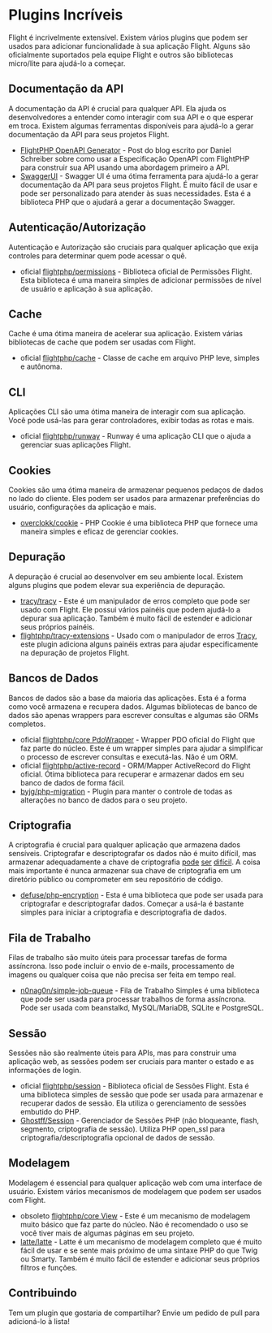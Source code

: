 # Plugins Incríveis

Flight é incrivelmente extensível. Existem vários plugins que podem ser usados para adicionar funcionalidade à sua aplicação Flight. Alguns são oficialmente suportados pela equipe Flight e outros são bibliotecas micro/lite para ajudá-lo a começar.

## Documentação da API

A documentação da API é crucial para qualquer API. Ela ajuda os desenvolvedores a entender como interagir com sua API e o que esperar em troca. Existem algumas ferramentas disponíveis para ajudá-lo a gerar documentação da API para seus projetos Flight.

- [FlightPHP OpenAPI Generator](https://dev.to/danielsc/define-generate-and-implement-an-api-first-approach-with-openapi-generator-and-flightphp-1fb3) - Post do blog escrito por Daniel Schreiber sobre como usar a Especificação OpenAPI com FlightPHP para construir sua API usando uma abordagem primeiro a API.
- [SwaggerUI](https://github.com/zircote/swagger-php) - Swagger UI é uma ótima ferramenta para ajudá-lo a gerar documentação da API para seus projetos Flight. É muito fácil de usar e pode ser personalizado para atender às suas necessidades. Esta é a biblioteca PHP que o ajudará a gerar a documentação Swagger.

## Autenticação/Autorização

Autenticação e Autorização são cruciais para qualquer aplicação que exija controles para determinar quem pode acessar o quê.

- <span class="badge bg-primary">oficial</span> [flightphp/permissions](/awesome-plugins/permissions) - Biblioteca oficial de Permissões Flight. Esta biblioteca é uma maneira simples de adicionar permissões de nível de usuário e aplicação à sua aplicação.

## Cache

Cache é uma ótima maneira de acelerar sua aplicação. Existem várias bibliotecas de cache que podem ser usadas com Flight.

- <span class="badge bg-primary">oficial</span> [flightphp/cache](/awesome-plugins/php-file-cache) - Classe de cache em arquivo PHP leve, simples e autônoma.

## CLI

Aplicações CLI são uma ótima maneira de interagir com sua aplicação. Você pode usá-las para gerar controladores, exibir todas as rotas e mais.

- <span class="badge bg-primary">oficial</span> [flightphp/runway](/awesome-plugins/runway) - Runway é uma aplicação CLI que o ajuda a gerenciar suas aplicações Flight.

## Cookies

Cookies são uma ótima maneira de armazenar pequenos pedaços de dados no lado do cliente. Eles podem ser usados para armazenar preferências do usuário, configurações da aplicação e mais.

- [overclokk/cookie](/awesome-plugins/php-cookie) - PHP Cookie é uma biblioteca PHP que fornece uma maneira simples e eficaz de gerenciar cookies.

## Depuração

A depuração é crucial ao desenvolver em seu ambiente local. Existem alguns plugins que podem elevar sua experiência de depuração.

- [tracy/tracy](/awesome-plugins/tracy) - Este é um manipulador de erros completo que pode ser usado com Flight. Ele possui vários painéis que podem ajudá-lo a depurar sua aplicação. Também é muito fácil de estender e adicionar seus próprios painéis.
- [flightphp/tracy-extensions](/awesome-plugins/tracy-extensions) - Usado com o manipulador de erros [Tracy](/awesome-plugins/tracy), este plugin adiciona alguns painéis extras para ajudar especificamente na depuração de projetos Flight.

## Bancos de Dados

Bancos de dados são a base da maioria das aplicações. Esta é a forma como você armazena e recupera dados. Algumas bibliotecas de banco de dados são apenas wrappers para escrever consultas e algumas são ORMs completos.

- <span class="badge bg-primary">oficial</span> [flightphp/core PdoWrapper](/awesome-plugins/pdo-wrapper) - Wrapper PDO oficial do Flight que faz parte do núcleo. Este é um wrapper simples para ajudar a simplificar o processo de escrever consultas e executá-las. Não é um ORM.
- <span class="badge bg-primary">oficial</span> [flightphp/active-record](/awesome-plugins/active-record) - ORM/Mapper ActiveRecord do Flight oficial. Ótima biblioteca para recuperar e armazenar dados em seu banco de dados de forma fácil.
- [byjg/php-migration](/awesome-plugins/migrations) - Plugin para manter o controle de todas as alterações no banco de dados para o seu projeto.

## Criptografia

A criptografia é crucial para qualquer aplicação que armazena dados sensíveis. Criptografar e descriptografar os dados não é muito difícil, mas armazenar adequadamente a chave de criptografia [pode](https://stackoverflow.com/questions/6767839/where-should-i-store-an-encryption-key-for-php#:~:text=Write%20a%20php%20config%20file%20and%20store%20it,folder%20is%20not%20accessible%20to%20the%20end%20user.) [ser](https://www.reddit.com/r/PHP/comments/luqsn/the_encryption_key_where_do_you_store_it/) [difícil](https://security.stackexchange.com/questions/48047/location-to-store-an-encryption-key). A coisa mais importante é nunca armazenar sua chave de criptografia em um diretório público ou comprometer em seu repositório de código.

- [defuse/php-encryption](/awesome-plugins/php-encryption) - Esta é uma biblioteca que pode ser usada para criptografar e descriptografar dados. Começar a usá-la é bastante simples para iniciar a criptografia e descriptografia de dados.

## Fila de Trabalho

Filas de trabalho são muito úteis para processar tarefas de forma assíncrona. Isso pode incluir o envio de e-mails, processamento de imagens ou qualquer coisa que não precisa ser feita em tempo real.

- [n0nag0n/simple-job-queue](/awesome-plugins/simple-job-queue) - Fila de Trabalho Simples é uma biblioteca que pode ser usada para processar trabalhos de forma assíncrona. Pode ser usada com beanstalkd, MySQL/MariaDB, SQLite e PostgreSQL.

## Sessão

Sessões não são realmente úteis para APIs, mas para construir uma aplicação web, as sessões podem ser cruciais para manter o estado e as informações de login.

- <span class="badge bg-primary">oficial</span> [flightphp/session](/awesome-plugins/session) - Biblioteca oficial de Sessões Flight. Esta é uma biblioteca simples de sessão que pode ser usada para armazenar e recuperar dados de sessão. Ela utiliza o gerenciamento de sessões embutido do PHP.
- [Ghostff/Session](/awesome-plugins/ghost-session) - Gerenciador de Sessões PHP (não bloqueante, flash, segmento, criptografia de sessão). Utiliza PHP open_ssl para criptografia/descriptografia opcional de dados de sessão.

## Modelagem

Modelagem é essencial para qualquer aplicação web com uma interface de usuário. Existem vários mecanismos de modelagem que podem ser usados com Flight.

- <span class="badge bg-warning">obsoleto</span> [flightphp/core View](/learn#views) - Este é um mecanismo de modelagem muito básico que faz parte do núcleo. Não é recomendado o uso se você tiver mais de algumas páginas em seu projeto.
- [latte/latte](/awesome-plugins/latte) - Latte é um mecanismo de modelagem completo que é muito fácil de usar e se sente mais próximo de uma sintaxe PHP do que Twig ou Smarty. Também é muito fácil de estender e adicionar seus próprios filtros e funções.

## Contribuindo

Tem um plugin que gostaria de compartilhar? Envie um pedido de pull para adicioná-lo à lista!